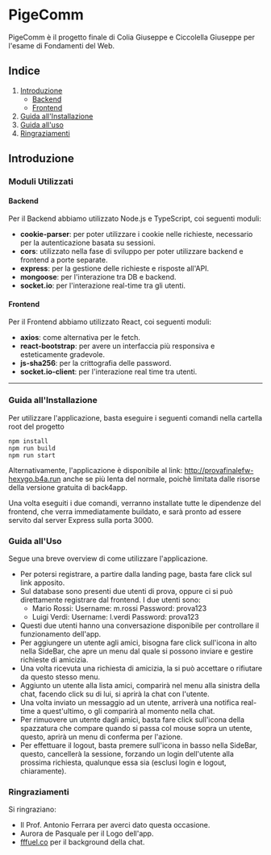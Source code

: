 # PigeComm

PigeComm è il progetto finale di Colia Giuseppe e Ciccolella Giuseppe per l'esame di Fondamenti del Web.

## Indice

1. [Introduzione](#introduzione)
   * [Backend](#backend)
   * [Frontend](#frontend)
2. [Guida all'Installazione](#guida-allinstallazione)
3. [Guida all'uso](#guida-alluso)
4. [Ringraziamenti](#ringraziamenti)

## Introduzione

### Moduli Utilizzati

#### Backend
Per il Backend abbiamo utilizzato Node.js e TypeScript, coi seguenti moduli:

* **cookie-parser**: per poter utilizzare i cookie nelle richieste, necessario per la autenticazione basata su sessioni.
* **cors**: utilizzato nella fase di sviluppo per poter utilizzare backend e frontend a porte separate.
* **express**: per la gestione delle richieste e risposte all'API.
* **mongoose**: per l'interazione tra DB e backend.
* **socket.io**: per l'interazione real-time tra gli utenti.

#### Frontend
Per il Frontend abbiamo utilizzato React, coi seguenti moduli:

* **axios**: come alternativa per le fetch.
* **react-bootstrap**: per avere un interfaccia più responsiva e esteticamente gradevole.
* **js-sha256**: per la crittografia delle password.
* **socket.io-client**: per l'interazione real time tra utenti.

***

### Guida all'Installazione
Per utilizzare l'applicazione, basta eseguire i seguenti comandi nella cartella root del progetto

```
npm install
npm run build
npm run start 
```

Alternativamente, l'applicazione è disponibile al link: http://provafinalefw-hexygo.b4a.run anche se più lenta del normale, poichè limitata dalle risorse della versione gratuita di back4app.

Una volta eseguiti i due comandi, verranno installate tutte le dipendenze del frontend, che verra immediatamente buildato, e sarà pronto ad essere servito dal server Express sulla porta 3000.

### Guida all'Uso
Segue una breve overview di come utilizzare l'applicazione.

* Per potersi registrare, a partire dalla landing page, basta fare click sul link apposito.
* Sul database sono presenti due utenti di prova, oppure ci si può direttamente registrare dal frontend. I due utenti sono:
  - Mario Rossi: Username: m.rossi Password: prova123
  - Luigi Verdi: Username: l.verdi Password: prova123
* Questi due utenti hanno una conversazione disponibile per controllare il funzionamento dell'app.
* Per aggiungere un utente agli amici, bisogna fare click sull'icona in alto nella SideBar, che apre un menu dal quale si possono inviare e gestire richieste di amicizia.
* Una volta ricevuta una richiesta di amicizia, la si può accettare o rifiutare da questo stesso menu.
* Aggiunto un utente alla lista amici, comparirà nel menu alla sinistra della chat, facendo click su di lui, si aprirà la chat con l'utente.
* Una volta inviato un messaggio ad un utente, arriverà una notifica real-time a quest'ultimo, o gli comparirà al momento nella chat.
* Per rimuovere un utente dagli amici, basta fare click sull'icona della spazzatura che compare quando si passa col mouse sopra un utente, questo, aprirà un menu di conferma per l'azione.
* Per effettuare il logout, basta premere sull'icona in basso nella SideBar, questo, cancellerà la sessione, forzando un login dell'utente alla prossima richiesta, qualunque essa sia (esclusi login e logout, chiaramente).

### Ringraziamenti
Si ringraziano:

* Il Prof. Antonio Ferrara per averci dato questa occasione.
* Aurora de Pasquale per il Logo dell'app.
* [fffuel.co](http://fffuel.co) per il background della chat.

